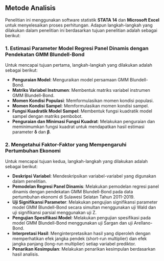 ## Metode Analisis

Penelitian ini menggunakan software statistik **STATA 14** dan **Microsoft Excel** untuk menyelesaikan proses perhitungan. Adapun langkah-langkah yang dilakukan dalam penelitian ini berdasarkan tujuan penelitian adalah sebagai berikut:

### **1. Estimasi Parameter Model Regresi Panel Dinamis dengan Pendekatan GMM Blundell-Bond**
Untuk mencapai tujuan pertama, langkah-langkah yang dilakukan adalah sebagai berikut:
- **Penguraian Model**: Menguraikan model persamaan GMM Blundell-Bond.
- **Matriks Variabel Instrumen**: Membentuk matriks variabel instrumen GMM Blundell-Bond.
- **Momen Kondisi Populasi**: Memformulasikan momen kondisi populasi.
- **Momen Kondisi Sampel**: Memformulasikan momen kondisi sampel.
- **Fungsi Kuadratik Model Sampel**: Membentuk fungsi kuadratik model sampel dengan matriks pembobot.
- **Penguraian dan Minimasi Fungsi Kuadrat**: Melakukan penguraian dan meminimumkan fungsi kuadrat untuk mendapatkan hasil estimasi parameter **δ** dan **β**.

### **2. Mengetahui Faktor-Faktor yang Mempengaruhi Pertumbuhan Ekonomi**
Untuk mencapai tujuan kedua, langkah-langkah yang dilakukan adalah sebagai berikut:
- **Deskripsi Variabel**: Mendeskripsikan variabel-variabel yang digunakan dalam penelitian.
- **Pemodelan Regresi Panel Dinamis**: Melakukan pemodelan regresi panel dinamis dengan pendekatan GMM Blundell-Bond pada data pertumbuhan ekonomi di Sulawesi Selatan Tahun 2011-2019.
- **Uji Signifikansi Parameter**: Melakukan pengujian signifikansi parameter model GMM Blundell-Bond secara simultan menggunakan uji Wald dan uji signifikansi parsial menggunakan uji Z.
- **Pengujian Spesifikasi Model**: Melakukan pengujian spesifikasi pada model GMM Blundell-Bond menggunakan uji Sargan dan uji Arellano-Bond.
- **Interpretasi Hasil**: Menginterpretasikan hasil yang diperoleh dengan memperhatikan efek jangka pendek (short-run multiplier) dan efek jangka panjang (long-run multiplier) setiap variabel prediktor.
- **Penarikan Kesimpulan**: Melakukan penarikan kesimpulan berdasarkan hasil analisis.



